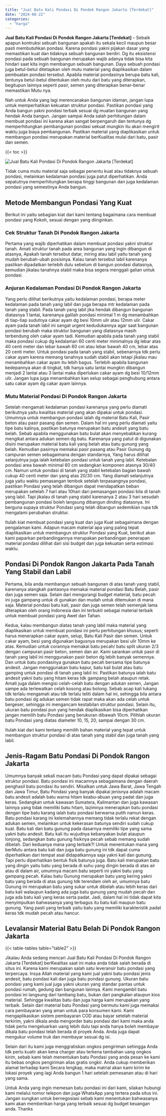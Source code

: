 ```yaml
---
title: "Jual Batu Kali Pondasi Di Pondok Rangon Jakarta [Terdekat]"
date: "2024-08-22"
categories: 
  - "harga"
---
```


**Jual Batu Kali Pondasi Di Pondok Rangon Jakarta \[Terdekat\]** – Sebaik apapun kontruksi sebuah bangunan apakah itu sekala kecil maupun besar pasti membutuhkan pondasi. Karena pondasi yakni pijakan dasar yang memastikan kuat dan tidaknya sebuah bangunan berdiri. Dg itu eksistensi pondasi pada sebuah bangunan merupakan wajib adanya tidak bisa kita hindari saat kita ingin membangun sebuah bangunan. Daya sebuah pondasi juga betul-betul ditetapkan oleh mutu material yang diaplikasikan dalam pembuatan pondasi tersebut. Apabila material pondasinya berupa batu kali, tentunya betul-betul ditentukan oleh mutu dari batu yang diterapkan, begitupun lainnya seperti pasir, semen yang diterapkan benar-benar memastikan Mutu nya.

Nah untuk Anda yang lagi merencanakan bangunan idaman, jangan lupa untuk memperhatikan kekuatan struktur pondasi. Pastikan pondasi yang Anda bangun yakni pondasi terbaik sesuai dg muatan bangunan yang hendak Anda bangun. Jangan sampai Anda salah perhitungan dalam membuat pondasi ini karena akan sangat berpengaruh dan tentunya dg memperhitungkan pembangunan pondasi sekuat mungkin itu akan mengirit waktu juga biaya pembangunan. Pastikan material yang diaplikasikan untuk membangun pondasi merupakan material berKualitas mulai dari batu, pasir dan semen.

{{< toc >}}

![Jual Batu Kali Pondasi Di Pondok Rangon Jakarta [Terdekat]](/images/jual-batu-kali-32.png)

Tidak cuma mutu material saja sebagai penentu kuat atau tidaknya sebuah pondasi, melainkan kedalaman pondasi juga patut diperhatikan. Anda sepatutnya memperhitungkan berapa tinggi bangunan dan juga kedalaman pondasi yang semestinya Anda bangun.

## Metode Membangun Pondasi Yang Kuat

Berikut ini yaitu sebagian kiat dari kami tentang bagaimana cara membuat pondasi yang Kokoh, sesuai dengan yang diinginkan.

### Cek Struktur Tanah Di Pondok Rangon Jakarta

Pertama yang wajib diperhatikan dalam membuat pondasi yakni struktur tanah. Amati struktur tanah pada area bangunan yang ingin dibangun di atasnya, Apakah tanah tersebut datar, miring atau labil yaitu tanah yang mudah berubah-ubah posisinya. Kalau tanah tersebut labil karenanya pastikan dipadatkan terlebih dulu sebelum di bangun pondasi diatasnya, kemudian jikalau tanahnya stabil maka bisa segera menggali galian untuk pondasi.

### Anjuran Kedalaman Pondasi Di Pondok Rangon Jakarta

Yang perlu dilihat berikutnya yaitu kedalaman pondasi, berapa meter kedalaman pada tanah yang labil dan juga berapa mtr kedalaman pada tanah yang stabil. Pada tanah yang labil jika hendak dibangun bangunan diatasnya 1 lantai, karenanya galilah pondasi minimal 1 m dg menambahkan di tiap-tiap sudutnya cakar ayam dg besi 10mm ulir atau 12mm ulir. Cakar ayam pada tanah labil ini sangat urgent kedudukannya agar saat bangunan pondasi berubah maka struktur bangunan yang diatasnya masih terbendung oleh cakar ayam tadi. Kemudian apabila pada tanah yang stabil maka pondasi cukup dg kedalaman 60 centi meter minimalnya dg lebar atas 40 centi meter dan lebar bawah 60 cm atau lebar bawah 40 cm, lebar atas 20 centi meter. Untuk pondasi pada tanah yang stabil, sebenarnya tdk perlu cakar ayam karena memang tanahnya sudah stabil akan tetapi jikalau mau menambahkan cakar ayam itu lebih bagus. Terlebih apabila bangunan kedepannya akan di tingkat, tdk hanya satu lantai mungkin dibangun menjadi 2 lantai atau 3 lantai maka diperlukan cakar ayam dg besi 10/12mm ulir. Jangan lupa juga menambahkan kan selup sebagai penghubung antara satu cakar ayam dg cakar ayam lainnya.

### Mutu Material Pondasi Di Pondok Rangon Jakarta

Setelah mengamati kedalaman pondasi karenanya yang perlu diamati berikutnya yaitu kwalitas material yang akan dipakai untuk pondasi. Umumnya untuk membangun pondasi ialah dg material Batu Kali, Pasir beton atau pasir pasang dan semen. Dalam hal ini yang perlu diamati yaitu tipe batu kalinya, pastikan batunya merupakan batu andesit yang batu belah. Sebab apabila menggunakan batu bulat akan menyebabkan kurang mengikat antara adukan semen dg batu. Karenanya yang patut di digunakan disini merupakan material batu kali yang belah atau batu gunung yang belah. Kemudian pasirnya memakai pasir pasang atau Pasir Gunung dg campuran semen sebagaimana dengan standarnya, Yang harus dilihat selanjutnya juga ialah ketebalan pondasi untuk tanah yang labil. Ketebalan pondasi area bawah minimal 60 cm sedangkan komponen atasnya 30/40 cm. Namun untuk pondasi di tanah yang stabil ketebalan bagian bawah cukup 40 centi meter dan yang atas 20/30 cm. Yang diamati selanjutnya juga yaitu waktu pemasangan tembok setelah terpasangnya pondasi, pastikan Pondasi yang telah dibangun dapat mendapatkan beban merupakan setelah 7 hari atau 10hari dari pemasangan pondasi bila di tanah yang labil. Tapi jikalau di tanah yang stabil karenanya 2 atau 3 hari sesudah pembangunan pondasi boleh langsung dibangun dinding diatasnya. Ini berguna supaya struktur Pondasi yang telah dibangun sedemikian rupa tdk mengalami perubahan struktur.

Itulah kiat membuat pondasi yang kuat dan juga Kuat sebagaimana dengan pengalaman kami. Adapun macam material apa yang paling tepat diaplikasikan untuk membangun struktur Pondasi yang Kuat, berikut akan kami paparkan perbandingannya merupakan perbandingan penerapan material pondasi dilihat dari sisi budget dan juga kekuatan serta estimasi waktu.

## Pondasi Di Pondok Rangon Jakarta Pada Tanah Yang Stabil dan Labil

Pertama, bila anda membangun sebuah bangunan di atas tanah yang stabil, karenanya alangkah pantasnya memakai material pondasi Batu Belah, pasir dan juga semen saja. Selain dari mengurangi budget material, batu pecah ini juga gampang untuk di gunakan dan mudah untuk ditemukan di mana saja. Material pondasi batu kali, pasir dan juga semen telah semenjak lama diterapkan oleh orang Indonesia dan ini terbukti sebagai material terbaik untuk membuat pondasi yang Awet dan Tahan.

Kedua, kalau membangun diatas tanah yang labil maka material yang diaplikasikan untuk membuat pondasi ini perlu perhitungan khusus; seperti harus menerapkan cakar ayam, selup, Batu Kali Pasir dan semen. Untuk cakar ayam, besi yang digunakan bagusnya merupakan besi ulir 10mm ke atas. Kemudian untuk corannya memakai batu pecah/ batu split ukuran 2/3 dengan campuran pasir beton, semen dan air. Kami sarankan untuk pasir di tanah yang labil ini menggunakan pasir beton dg lebih banyak semennya. Dan untuk batu pondasinya gunakan batu pecah bersama tipe batunya andesit. Jangan menggunakan batu kapur, batu kali bulat atau batu gamping untuk pondasi di tanah yang labil ini. Pastikan batunya ialah batu andesit yakni batu yang hitam keras tdk gampang belah ataupun retak. Amati juga dalam mengisi celah-celah batu dengan adukan semen, Jangan sampe ada terlewatkan celah kosong atau bolong. Sebab acap kali tukang tdk terlalu mengamati atau tdk terlalu teliti dalam hal ini, sehingga bila antara batu pondasi dg adukan semen tidak rapat maka akan ada celah untuk bergeser, sehingga ini mengancam kestabilan struktur pondasi. Selain itu, ukuran batu pondasi pun yang hendak diaplikasikan bisa diperhatikan jangan memilih batu Pondasi yang berukuran dibawah 10cm. Pilihlah ukuran batu Pondasi yang diatas diameter 10, 15, 20, sampai dengan 30 cm.

Itulah kiat dari kami tentang memilih bahan material yang tepat untuk membangun struktur pondasi di atas tanah yang stabil dan juga tanah yang labil.

## Jenis-Ragam Batu Pondasi Di Pondok Rangon Jakarta

Umumnya banyak sekali macam batu Pondasi yang dapat dipakai sebagai struktur pondasi. Batu pondasi ini macamnya sebagaimana dengan daerah penghasil batu pondasi itu sendiri. Misalkan untuk Jawa Barat, Jawa Tengah dan Jawa Timur, Batu Pondasi yang banyak dipakai jenisnya adalah macam batu andesit adalah batu warna hitam keabu-abuan yang padat dan juga keras. Sedangkan untuk kawasan Sumatera, Kalimantan dan juga kawasan lainnya yang tidak memiliki batu hitam, lazimnya menerapkan batu pondasi dengan tipe batu karang ialah batu pondasi berwarna putih namun keras. Batu pondasi karang ini kelemahannya memang tidak terlalu rekat dengan adukan semen, melainkan untuk kekerasan batunya sendiri sudah cukup kuat. Batu kali dan batu gunung pada dasarnya memiliki tipe yang sama yakni batu andesit. Batu kali itu wujudnya kebanyakan bulat ataupun lonjong, sedangkan batu gunung fisiknya pecah sebab memang sudah dibelah. Dari keduanya mana yang terbaik?! Untuk menentukan mana yang berMutu antara batu kali dan juga batu gunung ini tdk dapat cuma diperhatikan dari tempat asal didapatkannya saja yakni kali dan gunung. Tapi perlu diperhatikan bentuk fisik batunya juga. Batu kali merupakan batu yang dingin yaitu batu yang berada di suhu yang dingin berada di atas air atau di dalam air, umumnya macam batu seperti ini yakni batu yang gampang pecah. Kalau batu Gunung merupakan batu yang kering yakni batu yang berada di atas gunung tdk terendam oleh air, umumnya batu Gunung ini merupakan batu yang sukar untuk dibelah atau lebih keras dari batu kali walaupun kadang ada juga batu gunung yang mudah pecah dan juga ada batu kali yang keras serta padat. Jadi, dalam hal ini tidak dapat kita menyimpulkan bahwasanya yang terbagus itu batu kali maupun batu gunung. Yang pasti yang terbaik yaitu batu yang memiliki karakteristik padat keras tdk mudah pecah atau hancur.

## Levalansir Material Batu Belah Di Pondok Rangon Jakarta

{{< table-tables table="table2" >}}

Jikalau Anda sedang mencari Jual Batu Kali Pondasi Di Pondok Rangon Jakarta \[Terdekat\] berKwalitas saat ini maka anda tidak salah berada di situs ini. Karena kami merupakan salah satu leveransir batu pondasi yang terpercaya. Insya Allah material yang kami jual yakni batu pondasi jenis andesit, batu pondasi kali dan juga batu pondasi gunung. Ukuran batu pondasi yang kami jual juga yakni ukuran yang standar pantas untuk pondasi rumah, gedung dan bangunan lainnya. Kami mengambil batu pondasi ini langsung dari tambang batu, bukan dari pangkalan ataupun kios material. Sehingga kwalitas batu dan juga harga kami merupakan yang terbaik. Selain dari material batu Pondasi yang bermutu kami juga memakai cara pembayaran yang aman untuk para konsumen kami. Kami mengaplikasikan sistem pembayaran COD atau bayar setelah material terkirim, yakni dikala anda mengorder batu pondasi dari kami maka anda tidak perlu mengeluarkan uang lebih dulu tapi anda hanya boleh membayar dikala batu pondasi telah berada di proyek Anda. Anda juga dapat mengukur volume truk dan membayar sesuai dg isi.

Selain dari itu kami juga menggratiskan ongkos pengiriman sehingga Anda tdk perlu kuatir akan kena charger atau terkena tambahan uang ongkos kirim, sebab kami telah menentukan batu Pondasi yang anda pesan ke kami itu bebas ongkos pengiriman alias gratis ongkir. Anda cukup memberikan alamat terhadap kami Secara lengkap, maka matrial akan kami kirim ke lokasi proyek yang lagi Anda bangun 1 hari setelah pemesanan atau di hari yang sama.

Untuk Anda yang ingin memesan batu pondasi ini dari kami, silakan hubungi kami melalui nomor telepon dan juga WhatsApp yang tertera pada situs ini. Jangan sungkan untuk bernegosiasi sebab kami menentukan bahwasanya kami akan memberikan harga yang terbaik sesuai dg budget keuangan anda. Thanks
